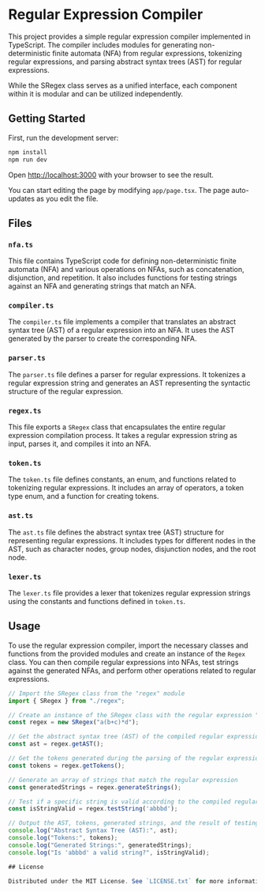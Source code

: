 # Regular Expression Compiler

This project provides a simple regular expression compiler implemented in TypeScript. The compiler includes modules for generating non-deterministic finite automata (NFA) from regular expressions, tokenizing regular expressions, and parsing abstract syntax trees (AST) for regular expressions.

While the SRegex class serves as a unified interface, each component within it is modular and can be utilized independently.

## Getting Started

First, run the development server:

```bash
npm install
npm run dev
```

Open [http://localhost:3000](http://localhost:3000) with your browser to see the result.

You can start editing the page by modifying `app/page.tsx`. The page auto-updates as you edit the file.

## Files

### `nfa.ts`

This file contains TypeScript code for defining non-deterministic finite automata (NFA) and various operations on NFAs, such as concatenation, disjunction, and repetition. It also includes functions for testing strings against an NFA and generating strings that match an NFA.

### `compiler.ts`

The `compiler.ts` file implements a compiler that translates an abstract syntax tree (AST) of a regular expression into an NFA. It uses the AST generated by the parser to create the corresponding NFA.

### `parser.ts`

The `parser.ts` file defines a parser for regular expressions. It tokenizes a regular expression string and generates an AST representing the syntactic structure of the regular expression.

### `regex.ts`

This file exports a `SRegex` class that encapsulates the entire regular expression compilation process. It takes a regular expression string as input, parses it, and compiles it into an NFA.

### `token.ts`

The `token.ts` file defines constants, an enum, and functions related to tokenizing regular expressions. It includes an array of operators, a token type enum, and a function for creating tokens.

### `ast.ts`

The `ast.ts` file defines the abstract syntax tree (AST) structure for representing regular expressions. It includes types for different nodes in the AST, such as character nodes, group nodes, disjunction nodes, and the root node.

### `lexer.ts`

The `lexer.ts` file provides a lexer that tokenizes regular expression strings using the constants and functions defined in `token.ts`.

## Usage

To use the regular expression compiler, import the necessary classes and functions from the provided modules and create an instance of the `Regex` class. You can then compile regular expressions into NFAs, test strings against the generated NFAs, and perform other operations related to regular expressions.

```typescript
// Import the SRegex class from the "regex" module
import { SRegex } from "./regex";

// Create an instance of the SRegex class with the regular expression "a(b+c)*d"
const regex = new SRegex("a(b+c)*d");

// Get the abstract syntax tree (AST) of the compiled regular expression
const ast = regex.getAST();

// Get the tokens generated during the parsing of the regular expression
const tokens = regex.getTokens();

// Generate an array of strings that match the regular expression
const generatedStrings = regex.generateStrings();

// Test if a specific string is valid according to the compiled regular expression
const isStringValid = regex.testString('abbbd');

// Output the AST, tokens, generated strings, and the result of testing a string
console.log("Abstract Syntax Tree (AST):", ast);
console.log("Tokens:", tokens);
console.log("Generated Strings:", generatedStrings);
console.log("Is 'abbbd' a valid string?", isStringValid);

## License

Distributed under the MIT License. See `LICENSE.txt` for more information.
```
